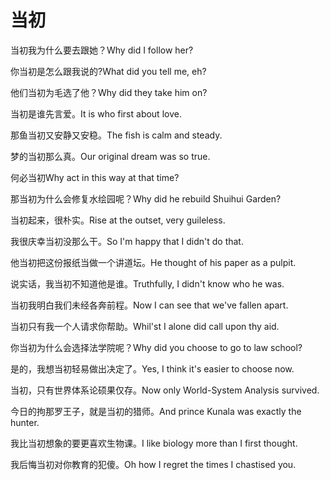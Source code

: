 # 当初

<p><span class="chinese">当初我为什么要去跟她？</span><span class="english">Why did I follow her?</span></p>

<p><span class="chinese">你当初是怎么跟我说的?</span><span class="english">What did you tell me, eh?</span></p>

<p><span class="chinese">他们当初为毛选了他？</span><span class="english">Why did they take him on?</span></p>

<p><span class="chinese">当初是谁先言爱。</span><span class="english">It is who first about love.</span></p>

<p><span class="chinese">那鱼当初又安静又安稳。</span><span class="english">The fish is calm and steady.</span></p>

<p><span class="chinese">梦的当初那么真。</span><span class="english">Our original dream was so true.</span></p>

<p><span class="chinese">何必当初</span><span class="english">Why act in this way at that time?</span></p>

<p><span class="chinese">那当初为什么会修复水绘园呢？</span><span class="english">Why did he rebuild Shuihui Garden?</span></p>

<p><span class="chinese">当初起来，很朴实。</span><span class="english">Rise at the outset, very guileless.</span></p>

<p><span class="chinese">我很庆幸当初没那么干。</span><span class="english">So I'm happy that I didn't do that.</span></p>

<p><span class="chinese">他当初把这份报纸当做一个讲道坛。</span><span class="english">He thought of his paper as a pulpit.</span></p>

<p><span class="chinese">说实话，我当初不知道他是谁。</span><span class="english">Truthfully, I didn't know who he was.</span></p>

<p><span class="chinese">当初我明白我们未经各奔前程。</span><span class="english">Now I can see that we've fallen apart.</span></p>

<p><span class="chinese">当初只有我一个人请求你帮助。</span><span class="english">Whil'st I alone did call upon thy aid.</span></p>

<p><span class="chinese">你当初为什么会选择法学院呢？</span><span class="english">Why did you choose to go to law school?</span></p>

<p><span class="chinese">是的，我想当初轻易做出决定了。</span><span class="english">Yes, I think it's easier to choose now.</span></p>

<p><span class="chinese">当初，只有世界体系论硕果仅存。</span><span class="english">Now only World-System Analysis survived.</span></p>

<p><span class="chinese">今日的拘那罗王子，就是当初的猎师。</span><span class="english">And prince Kunala was exactly the hunter.</span></p>

<p><span class="chinese">我比当初想象的要更喜欢生物课。</span><span class="english">I like biology more than I first thought.</span></p>

<p><span class="chinese">我后悔当初对你教育的犯傻。</span><span class="english">Oh how I regret the times I chastised you.</span></p>

